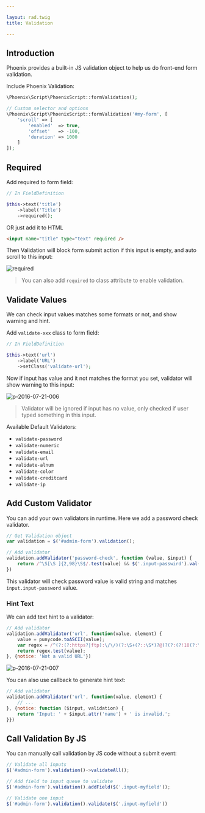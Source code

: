 ```yaml
---

layout: rad.twig
title: Validation

---
```


## Introduction

Phoenix provides a built-in JS validation object to help us do front-end form validation.

Include Phoenix Validation:

``` php
\Phoenix\Script\PhoenixScript::formValidation();

// Custom selector and options
\Phoenix\Script\PhoenixScript::formValidation('#my-form', [
    'scroll' => [
        'enabled'  => true,
        'offset'   => -100,
        'duration' => 1000
    ]
]);
```

## Required

Add required to form field:

``` php
// In FieldDefinition

$this->text('title')
    ->label('Title')
    ->required();

```

OR just add it to HTML

``` html
<input name="title" type="text" required />
```

Then Validation will block form submit action if this input is empty, and auto scroll to this input:

![required](https://cloud.githubusercontent.com/assets/1639206/17024215/9e40782e-4f89-11e6-8c23-06d97085d8df.gif)

> You can also add `required` to class attribute to enable validation.

## Validate Values

We can check input values matches some formats or not, and show warning and hint.

Add `validate-xxx` class to form field:

``` php
// In FieldDefinition

$this->text('url')
    ->label('URL')
    ->setClass('validate-url');

```

Now if input has value and it not matches the format you set, validator will show warning to this input:

![p-2016-07-21-006](https://cloud.githubusercontent.com/assets/1639206/17024500/bac3484a-4f8a-11e6-9150-98a1efee5b91.jpg)

> Validator will be ignored if input has no value, only checked if user typed something in this input.

Available Default Validators:

- `validate-password`
- `validate-numeric`
- `validate-email`
- `validate-url`
- `validate-alnum`
- `validate-color`
- `validate-creditcard`
- `validate-ip`

## Add Custom Validator

You can add your own validators in runtime. Here we add a password check validator.

``` js
// Get Validation object
var validation = $('#admin-form').validation();

// Add validator
validation.addValidator('password-check', function (value, $input) {
    return /^\S[\S ]{2,98}\S$/.test(value) && $('.input-passwird').val() == value;
})
```

This validator will check password value is valid string and matches `input.input-password` value.

### Hint Text

We can add text hint to a validator:

``` js
// Add validator
validation.addValidator('url', function(value, element) {
    value = punycode.toASCII(value);
    var regex = /^(?:(?:https?|ftp):\/\/)(?:\S+(?::\S*)?@)?(?:(?!10(?:\.\d{1,3}){3})(?!127(?:\.\d{1,3}){3})(?!169\.254(?:\.\d{1,3}){2})(?!192\.168(?:\.\d{1,3}){2})(?!172\.(?:1[6-9]|2\d|3[0-1])(?:\.\d{1,3}){2})(?:[1-9]\d?|1\d\d|2[01]\d|22[0-3])(?:\.(?:1?\d{1,2}|2[0-4]\d|25[0-5])){2}(?:\.(?:[1-9]\d?|1\d\d|2[0-4]\d|25[0-4]))|(?:(?:[a-z\u00a1-\uffff0-9]+-?)*[a-z\u00a1-\uffff0-9]+)(?:\.(?:[a-z\u00a1-\uffff0-9]+-?)*[a-z\u00a1-\uffff0-9]+)*(?:\.(?:[a-z\u00a1-\uffff]{2,})))(?::\d{2,5})?(?:\/[^\s]*)?$/i;
    return regex.test(value);
}, {notice: 'Not a valid URL'})
```

![p-2016-07-21-007](https://cloud.githubusercontent.com/assets/1639206/17025137/329497be-4f8d-11e6-8d70-cf15f37a3642.jpg)

You can also use callback to generate hint text:

``` js
// Add validator
validation.addValidator('url', function(value, element) {
    // ...
}, {notice: function ($input, validation) {
    return 'Input: ' + $input.attr('name') + ' is invalid.';
}})
```

## Call Validation By JS

You can manually call validation by JS code without a submit event:

``` js
// Validate all inputs
$('#admin-form').validation()->validateAll();

// Add field to input queue to validate
$('#admin-form').validation().addField($('.input-myfield'));

// Validate one input
$('#admin-form').validation().validate($('.input-myfield'))
```
